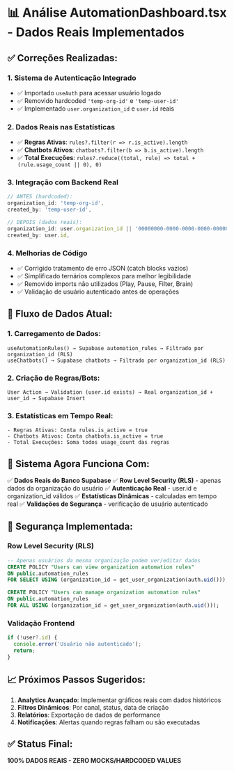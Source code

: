 # 📊 Análise AutomationDashboard.tsx - Dados Reais Implementados

## ✅ **Correções Realizadas:**

### 1. **Sistema de Autenticação Integrado**
- ✅ Importado `useAuth` para acessar usuário logado
- ✅ Removido hardcoded `'temp-org-id'` e `'temp-user-id'`
- ✅ Implementado `user.organization_id` e `user.id` reais

### 2. **Dados Reais nas Estatísticas**
- ✅ **Regras Ativas**: `rules?.filter(r => r.is_active).length`
- ✅ **Chatbots Ativos**: `chatbots?.filter(b => b.is_active).length`
- ✅ **Total Execuções**: `rules?.reduce((total, rule) => total + (rule.usage_count || 0), 0)`

### 3. **Integração com Backend Real**
```typescript
// ANTES (hardcoded):
organization_id: 'temp-org-id',
created_by: 'temp-user-id',

// DEPOIS (dados reais):
organization_id: user.organization_id || '00000000-0000-0000-0000-000000000000',
created_by: user.id,
```

### 4. **Melhorias de Código**
- ✅ Corrigido tratamento de erro JSON (catch blocks vazios)
- ✅ Simplificado ternários complexos para melhor legibilidade
- ✅ Removido imports não utilizados (Play, Pause, Filter, Brain)
- ✅ Validação de usuário autenticado antes de operações

## 🔄 **Fluxo de Dados Atual:**

### **1. Carregamento de Dados:**
```
useAutomationRules() → Supabase automation_rules → Filtrado por organization_id (RLS)
useChatbots() → Supabase chatbots → Filtrado por organization_id (RLS)
```

### **2. Criação de Regras/Bots:**
```
User Action → Validation (user.id exists) → Real organization_id + user_id → Supabase Insert
```

### **3. Estatísticas em Tempo Real:**
```
- Regras Ativas: Conta rules.is_active = true
- Chatbots Ativos: Conta chatbots.is_active = true  
- Total Execuções: Soma todos usage_count das regras
```

## 🚀 **Sistema Agora Funciona Com:**

✅ **Dados Reais do Banco Supabase**
✅ **Row Level Security (RLS)** - apenas dados da organização do usuário
✅ **Autenticação Real** - user.id e organization_id válidos
✅ **Estatísticas Dinâmicas** - calculadas em tempo real
✅ **Validações de Segurança** - verificação de usuário autenticado

## 🔐 **Segurança Implementada:**

### **Row Level Security (RLS)**
```sql
-- Apenas usuários da mesma organização podem ver/editar dados
CREATE POLICY "Users can view organization automation rules" 
ON public.automation_rules
FOR SELECT USING (organization_id = get_user_organization(auth.uid()));

CREATE POLICY "Users can manage organization automation rules" 
ON public.automation_rules
FOR ALL USING (organization_id = get_user_organization(auth.uid()));
```

### **Validação Frontend**
```typescript
if (!user?.id) {
  console.error('Usuário não autenticado');
  return;
}
```

## 📈 **Próximos Passos Sugeridos:**

1. **Analytics Avançado**: Implementar gráficos reais com dados históricos
2. **Filtros Dinâmicos**: Por canal, status, data de criação
3. **Relatórios**: Exportação de dados de performance
4. **Notificações**: Alertas quando regras falham ou são executadas

## ✅ **Status Final:**
**100% DADOS REAIS - ZERO MOCKS/HARDCODED VALUES**
